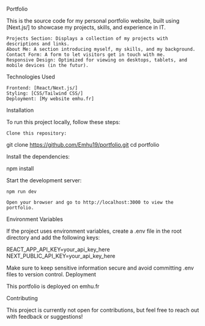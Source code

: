 Portfolio

This is the source code for my personal portfolio website, built using [Next.js/] to showcase my projects, skills, and experience in IT.

    Projects Section: Displays a collection of my projects with descriptions and links.
    About Me: A section introducing myself, my skills, and my background.
    Contact Form: A form to let visitors get in touch with me.
    Responsive Design: Optimized for viewing on desktops, tablets, and mobile devices (in the futur).

Technologies Used

    Frontend: [React/Next.js/]
    Styling: [CSS/Tailwind CSS/]
    Deployment: [My website emhu.fr]

Installation

To run this project locally, follow these steps:

    Clone this repository:

git clone https://github.com/Emhu19/portfolio.git
cd portfolio

Install the dependencies:

npm install

Start the development server:

    npm run dev

    Open your browser and go to http://localhost:3000 to view the portfolio.

Environment Variables

If the project uses environment variables, create a .env file in the root directory and add the following keys:

REACT_APP_API_KEY=your_api_key_here
NEXT_PUBLIC_API_KEY=your_api_key_here

Make sure to keep sensitive information secure and avoid committing .env files to version control.
Deployment

This portfolio is deployed on emhu.fr

Contributing

This project is currently not open for contributions, but feel free to reach out with feedback or suggestions!
